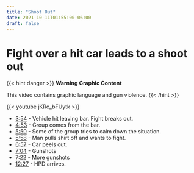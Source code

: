 ```yaml
---
title: "Shoot Out"
date: 2021-10-11T01:55:00-06:00
draft: false
---
```


# Fight over a hit car leads to a shoot out

{{< hint danger >}}
**Warning Graphic Content**

This video contains graphic language and gun violence.
{{< /hint >}}

{{< youtube jKRc_bFUytk >}}

- [3:54](https://www.youtube.com/watch?v=jKRc_bFUytk&t=234s) - Vehicle hit leaving bar. Fight breaks out.
- [4:53](https://www.youtube.com/watch?v=jKRc_bFUytk&t=293s) - Group comes from the bar.
- [5:50](https://www.youtube.com/watch?v=jKRc_bFUytk&t=350s) - Some of the group tries to calm down the situation.
- [5:58](https://www.youtube.com/watch?v=jKRc_bFUytk&t=358s) - Man pulls shirt off and wants to fight.
- [6:57](https://www.youtube.com/watch?v=jKRc_bFUytk&t=417s) - Car peels out.
- [7:04](https://www.youtube.com/watch?v=jKRc_bFUytk&t=424s) - Gunshots
- [7:22](https://www.youtube.com/watch?v=jKRc_bFUytk&t=442s) - More gunshots
- [12:27](https://www.youtube.com/watch?v=jKRc_bFUytk&t=747s) - HPD arrives.